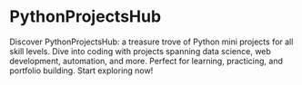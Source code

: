 # PythonProjectsHub
Discover PythonProjectsHub: a treasure trove of Python mini projects for all skill levels. Dive into coding with projects spanning data science, web development, automation, and more. Perfect for learning, practicing, and portfolio building. Start exploring now!
